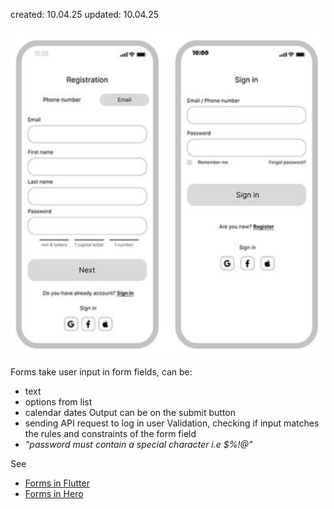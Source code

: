 created: 10.04.25
updated: 10.04.25

![Forms](../../assets/Forms.png)

Forms take user input in form fields, can be:
* text
* options from list
* calendar dates
Output can be on the submit button
* sending API request to log in user
Validation, checking if input matches the rules and constraints of the form field
* *"password must contain a special character i.e $%!@"*

See
* [Forms in Flutter](Forms%20in%20Flutter.md)
* [Forms in Hero](Forms%20in%20Hero.md)
